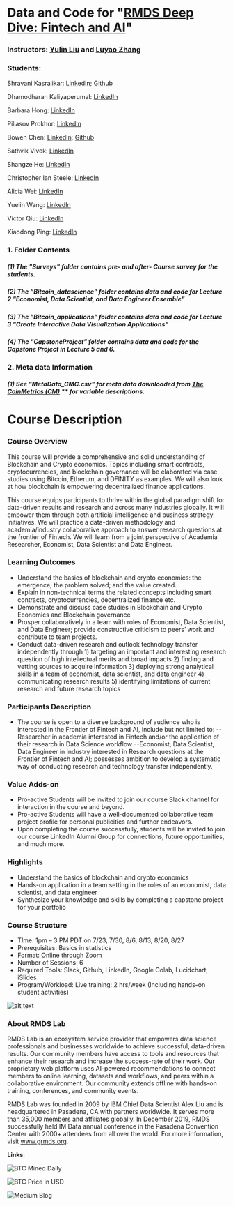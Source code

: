 # **Data and Code for "[RMDS Deep Dive: Fintech and AI](https://www.eventbrite.com/e/rmds-deep-dive-financial-technology-cryptocurrency-ai-tickets-109884403208)"**

### **Instructors: [Yulin Liu](https://www.linkedin.com/in/yulineth/) and [Luyao Zhang](https://www.linkedin.com/in/sunshineluyao/)**
### Students:

Shravani Kasralikar: [LinkedIn](https://www.linkedin.com/in/skasrali/); [Github](https://github.com/skasralikar)

Dhamodharan Kaliyaperumal: [LinkedIn](https://www.linkedin.com/in/dhamo-datascientist)

Barbara Hong: [LinkedIn](https://www.linkedin.com/in/barbarahong77/)

Piliasov Prokhor: [LinkedIn](https://www.linkedin.co/in/pilasv)

Bowen Chen: [LinkedIn](https://www.linkedin.com/in/chen-bowen/); [Github](https://github.com/chen-bowen)

Sathvik Vivek: [LinkedIn](https://www.linkedin.com/in/sathvikvivek/)

Shangze He: [LinkedIn](https://www.linkedin.com/in/mandy-shangze-he-mba-b396bb134/)

Christopher Ian Steele: [LinkedIn](https://www.linkedin.com/in/christopher-ian-steele/)

Alicia Wei: [LinkedIn](https://www.linkedin.com/in/aliciawei/)

Yuelin Wang: [LinkedIn](https://www.linkedin.com/in/yuelin-wang)

Victor Qiu: [LinkedIn](https://www.linkedin.com/in/victorqwk)

Xiaodong Ping: [LinkedIn](https://www.linkedin.com/in/mordredpxd)



### 1. Folder Contents
##### (1) The "Surveys" folder contains pre- and after- Course survey for the students. 
##### (2) The “Bitcoin_datascience” folder contains data and code for Lecture 2 "Economist, Data Scientist, and Data Engineer Ensemble"
##### (3) The "Bitcoin_applications" folder contains data and code for Lecture 3 "Create Interactive Data Visualization Applications"
##### (4) The "CapstoneProject" folder contains data and code for the Capstone Project in Lecture 5 and 6. 

### 2.  Meta data Information 

##### (1) See "MetaData_CMC.csv" for meta data downloaded from [The CoinMetrics (CM)](https://coinmetrics.io/data-downloads-2/) ** for variable descriptions. 

# Course Description
### Course Overview
This course will provide a comprehensive and solid understanding of Blockchain and Crypto economics. Topics including smart contracts, cryptocurrencies, and blockchain governance will be elaborated via case studies using Bitcoin, Etherum, and DFINITY as examples. We will also look at how blockchain is empowering decentralized finance applications.

This course equips participants to thrive within the global paradigm shift for data-driven results and research and across many industries globally. It will empower them through both artificial intelligence and business strategy initiatives. We will practice a data-driven methodology and academia/industry collaborative approach to answer research questions at the frontier of Fintech. We will learn from a joint perspective of Academia Researcher, Economist, Data Scientist and Data Engineer.

### Learning Outcomes

- Understand the basics of blockchain and crypto economics: the emergence; the problem solved; and the value created.
- Explain in non-technical terms the related concepts including smart contracts, cryptocurrencies, decentralized finance etc.
- Demonstrate and discuss case studies in Blockchain and Crypto Economics and Blockchain governance
- Prosper collaboratively in a team with roles of Economist, Data Scientist, and Data Engineer; provide constructive criticism to peers’ work and contribute to team projects.
- Conduct data-driven research and outlook technology transfer independently through 1) targeting an important and interesting research question of high intellectual merits and broad impacts 2) finding and vetting sources to acquire information 3) deploying strong analytical skills in a team of economist, data scientist, and data engineer 4) communicating research results 5) identifying limitations of current research and future research topics

### Participants Description
- The course is open to a diverse background of audience who is interested in the Frontier of Fintech and AI, include but not limited to:
--Researcher in academia interested in Fintech and/or the application of their research in Data Science workflow
--Economist, Data Scientist, Data Engineer in industry interested in Research questions at the Frontier of Fintech and AI; possesses ambition to develop a systematic way of conducting research and technology transfer independently.

### Value Adds-on
- Pro-active Students will be invited to join our course Slack channel for interaction in the course and beyond.
- Pro-active Students will have a well-documented collaborative team project profile for personal publicities and further endeavors.
- Upon completing the course successfully, students will be invited to join our course LinkedIn Alumni Group for connections, future opportunities, and much more.

### Highlights
- Understand the basics of blockchain and crypto economics
- Hands-on application in a team setting in the roles of an economist, data scientist, and data engineer
- Synthesize your knowledge and skills by completing a capstone project for your portfolio

### Course Structure
- TIme: 1pm – 3 PM PDT on 7/23, 7/30, 8/6, 8/13, 8/20, 8/27
- Prerequisites: Basics in statistics
- Format: Online through Zoom
- Number of Sessions: 6
- Required Tools: Slack, Github, LinkedIn, Google Colab, Lucidchart, iSlides
- Program/Workload: Live training: 2 hrs/week (Including hands-on student activities)

![alt text](https://github.com/sunshineluyao/Fintech-and-AI-RMDS/blob/master/RMDS_DeepDive.jpg)


### About RMDS Lab
RMDS Lab is an ecosystem service provider that empowers data science professionals and businesses worldwide to achieve successful, data-driven results. Our community members have access to tools and resources that enhance their research and increase the success-rate of their work. Our proprietary web platform uses AI-powered recommendations to connect members to online learning, datasets and workflows, and peers within a collaborative environment. Our community extends offline with hands-on training, conferences, and community events.

RMDS Lab was founded in 2009 by IBM Chief Data Scientist Alex Liu and is headquartered in Pasadena, CA with partners worldwide. It serves more than 35,000 members and affiliates globally. In December 2019, RMDS successfully held IM Data annual conference in the Pasadena Convention Center with 2000+ attendees from all over the world. For more information, visit www.grmds.org.

**Links**:

![BTC Mined Daily](https://chart-studio.plotly.com/~zlysunshine2020/10)

![BTC Price in USD](https://chart-studio.plotly.com/~zlysunshine2020/6)

![Medium Blog](https://medium.com/@sunshineluyao/btc-price-in-usd-plotly-and-python-1eb6944a8)
